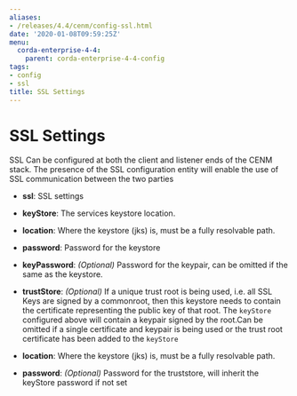 ```yaml
---
aliases:
- /releases/4.4/cenm/config-ssl.html
date: '2020-01-08T09:59:25Z'
menu:
  corda-enterprise-4-4:
    parent: corda-enterprise-4-4-config
tags:
- config
- ssl
title: SSL Settings
---
```



# SSL Settings

SSL Can be configured at both the client and listener ends of the CENM stack. The presence of the SSL
configuration entity will enable the use of SSL communication between the two parties


* **ssl**: 
SSL settings


* **keyStore**: 
The services keystore location.


* **location**: 
Where the keystore (jks) is, must be a fully resolvable path.


* **password**: 
Password for the keystore


* **keyPassword**: 
*(Optional)* Password for the keypair, can be omitted if the same as the keystore.




* **trustStore**: 
*(Optional)* If a unique trust root is being used, i.e. all SSL Keys are signed by a commonroot, then this keystore needs to contain the certificate representing the public key of
that root. The `keyStore` configured above will contain a keypair signed by the root.Can be omitted if a single certificate and keypair is being used or the trust root certificate
has been added to the `keyStore`
* **location**: 
Where the keystore (jks) is, must be a fully resolvable path.


* **password**: 
*(Optional)* Password for the truststore, will inherit the keyStore password if not set







